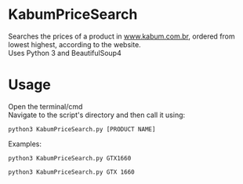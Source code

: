 # KabumPriceSearch
Searches the prices of a product in www.kabum.com.br, ordered from lowest highest, according to the website.  
Uses Python 3 and BeautifulSoup4

# Usage
Open the terminal/cmd  
Navigate to the script's directory and then call it using:
```
python3 KabumPriceSearch.py [PRODUCT NAME]
```

Examples:
```
python3 KabumPriceSearch.py GTX1660
```

```
python3 KabumPriceSearch.py GTX 1660
```
